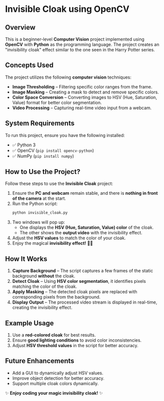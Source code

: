# Invisible Cloak using OpenCV

## Overview
This is a beginner-level **Computer Vision** project implemented using **OpenCV** with **Python** as the programming language. The project creates an "invisibility cloak" effect similar to the one seen in the Harry Potter series.

## Concepts Used
The project utilizes the following **computer vision** techniques:
- **Image Thresholding** – Filtering specific color ranges from the frame.
- **Image Masking** – Creating a mask to detect and remove specific colors.
- **Color Space Conversion** – Converting images to HSV (Hue, Saturation, Value) format for better color segmentation.
- **Video Processing** – Capturing real-time video input from a webcam.

## System Requirements
To run this project, ensure you have the following installed:
- ✅ Python 3
- ✅ OpenCV (`pip install opencv-python`)
- ✅ NumPy (`pip install numpy`)

## How to Use the Project?
Follow these steps to use the **Invisible Cloak** project:

1. Ensure the **PC and webcam** remain stable, and there is **nothing in front of the camera** at the start.
2. Run the Python script:
   ```sh
   python invisible_cloak.py
   ```
3. Two windows will pop up:
   - One displays the **HSV (Hue, Saturation, Value) color** of the cloak.
   - The other shows the **output video** with the invisibility effect.
4. Adjust the **HSV values** to match the color of your cloak.
5. Enjoy the magical **invisibility effect!** 🎩✨

## How It Works
1. **Capture Background** – The script captures a few frames of the static background **without** the cloak.
2. **Detect Cloak** – Using **HSV color segmentation**, it identifies pixels matching the color of the cloak.
3. **Apply Masking** – The detected cloak pixels are replaced with corresponding pixels from the background.
4. **Display Output** – The processed video stream is displayed in real-time, creating the invisibility effect.

## Example Usage
1. Use a **red-colored cloak** for best results.
2. Ensure **good lighting conditions** to avoid color inconsistencies.
3. Adjust **HSV threshold values** in the script for better accuracy.

## Future Enhancements
- Add a GUI to dynamically adjust HSV values.
- Improve object detection for better accuracy.
- Support multiple cloak colors dynamically.


✨ **Enjoy coding your magic invisibility cloak!** ✨

